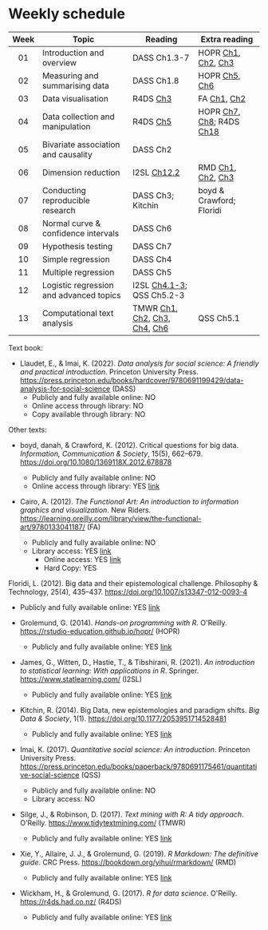# Weekly schedule

| Week |  Topic | Reading | Extra reading |
| :---: | --- | --- | --- |
|01 | Introduction and overview | DASS Ch1.3-7 | HOPR [Ch1](https://rstudio-education.github.io/hopr/project-1-weighted-dice.html), [Ch2](https://rstudio-education.github.io/hopr/basics.html), [Ch3](https://rstudio-education.github.io/hopr/packages.html) | 
|02 | Measuring and summarising data | DASS Ch1.8 | HOPR [Ch5](https://rstudio-education.github.io/hopr/r-objects.html), [Ch6](https://rstudio-education.github.io/hopr/r-notation.html) | 
|03 | Data visualisation | R4DS [Ch3](https://r4ds.had.co.nz/data-visualisation.html) | FA [Ch1](https://learning.oreilly.com/library/view/the-functional-art/9780133041187/ch01.html), [Ch2](https://learning.oreilly.com/library/view/the-functional-art/9780133041187/ch02.html) | 
|04 | Data collection and manipulation | R4DS [Ch5](https://r4ds.had.co.nz/transform.html) | HOPR [Ch7](https://rstudio-education.github.io/hopr/modify.html), [Ch8](https://rstudio-education.github.io/hopr/environments.html); R4DS [Ch18](https://r4ds.had.co.nz/pipes.html) | 
|05 | Bivariate association and causality | DASS Ch2 | | 
|06 | Dimension reduction | I2SL [Ch12.2](https://link.springer.com/chapter/10.1007/978-1-0716-1418-1_12) | RMD [Ch1](https://bookdown.org/yihui/rmarkdown/installation.html), [Ch2](https://bookdown.org/yihui/rmarkdown/basics.html), [Ch3](https://bookdown.org/yihui/rmarkdown/documents.html) | 
|07 | Conducting reproducible research | DASS Ch3; Kitchin  | boyd & Crawford; Floridi | 
|08 | Normal curve & confidence intervals | DASS Ch6 | | 
|09 | Hypothesis testing | DASS Ch7 | | 
|10 | Simple regression | DASS Ch4 | |
|11 | Multiple regression | DASS Ch5 | | 
|12 | Logistic regression and advanced topics | I2SL [Ch4.1-3](https://link.springer.com/chapter/10.1007/978-1-0716-1418-1_4); QSS Ch5.2-3 |  
|13 | Computational text analysis | TMWR [Ch1](https://www.tidytextmining.com/tidytext.html), [Ch2](https://www.tidytextmining.com/sentiment.html), [Ch3](https://www.tidytextmining.com/tfidf.html), [Ch4](https://www.tidytextmining.com/ngrams.html), [Ch6](https://www.tidytextmining.com/topicmodeling.html) | QSS Ch5.1 |

Text book:

* Llaudet, E., & Imai, K. (2022). _Data analysis for social science: A friendly and practical introduction_. Princeton University Press. https://press.princeton.edu/books/hardcover/9780691199429/data-analysis-for-social-science (DASS)
  * Publicly and fully available online: NO
  * Online access through library: NO
  * Copy available through library: NO

Other texts: 

* boyd,  danah, & Crawford, K. (2012). Critical questions for big data. _Information, Communication & Society_, 15(5), 662–679. https://doi.org/10.1080/1369118X.2012.678878
  * Publicly and fully available online: NO
  * Online access through library: YES [link](https://sydney.primo.exlibrisgroup.com/permalink/61USYD_INST/2rsddf/cdi_proquest_miscellaneous_1315867033)

* Cairo, A. (2012). _The Functional Art: An introduction to information graphics and visualization_. New Riders. https://learning.oreilly.com/library/view/the-functional-art/9780133041187/ (FA)
  * Publicly and fully available online: NO
  * Library access: YES [link](https://sydney.primo.exlibrisgroup.com/permalink/61USYD_INST/1c0ug48/alma991031515966205106)
    * Online access: YES [link](https://learning.oreilly.com/library/view/the-functional-art/9780133041187/?ar=)
    * Hard Copy: YES
    
Floridi, L. (2012). Big data and their epistemological challenge. Philosophy & Technology, 25(4), 435–437. https://doi.org/10.1007/s13347-012-0093-4
  * Publicly and fully available online: YES [link](https://doi.org/10.1007/s13347-012-0093-4)

* Grolemund, G. (2014). _Hands-on programming with R_. O'Reilly. https://rstudio-education.github.io/hopr/ (HOPR)
  * Publicly and fully available online: YES [link](https://rstudio-education.github.io/hopr/)

* James, G., Witten, D., Hastie, T., & Tibshirani, R. (2021). _An introduction to statistical learning: With applications in R_. Springer. https://www.statlearning.com/ (I2SL)
  * Publicly and fully available online: YES [link](https://link.springer.com/book/10.1007/978-1-0716-1418-1)
  
* Kitchin, R. (2014). Big Data, new epistemologies and paradigm shifts. _Big Data & Society_, 1(1). https://doi.org/10.1177/2053951714528481
  * Publicly and fully available online: YES [link](https://doi.org/10.1177/2053951714528481)

* Imai, K. (2017). _Quantitative social science: An introduction_. Princeton University Press. https://press.princeton.edu/books/paperback/9780691175461/quantitative-social-science (QSS)
  * Publicly and fully available online: NO
  * Library access: NO

* Silge, J., & Robinson, D. (2017). _Text mining with R: A tidy approach_. O’Reilly. https://www.tidytextmining.com/ (TMWR)
  * Publicly and fully available online: YES [link](https://www.tidytextmining.com/)
  
* Xie, Y., Allaire, J. J., & Grolemund, G. (2019). _R Markdown: The definitive guide_. CRC Press. https://bookdown.org/yihui/rmarkdown/ (RMD)
  * Publicly and fully available online: YES [link](https://bookdown.org/yihui/rmarkdown/)

* Wickham, H., & Grolemund, G. (2017). _R for data science_. O'Reilly. https://r4ds.had.co.nz/ (R4DS)
  * Publicly and fully available online: YES [link](https://r4ds.had.co.nz/)


